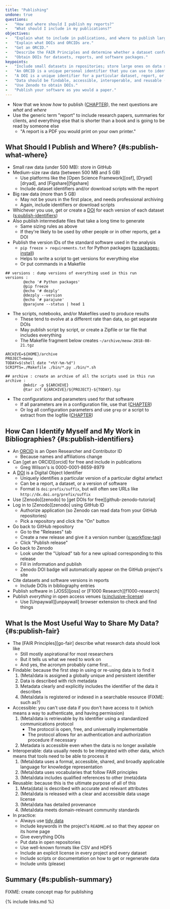 ```yaml
---
title: "Publishing"
undone: true
questions:
-   "How and where should I publish my reports?"
-   "What should I include in my publications?"
objectives:
-   "Explain what to include in publications, and where to publish large, medium, and small datasets."
-   "Explain what DOIs and ORCIDs are."
-   "Get an ORCID."
-   "Describe the FAIR Principles and determine whether a dataset conforms to them."
-   "Obtain DOIs for datasets, reports, and software packages."
keypoints:
-   "Include small datasets in repositories; store large ones on data sharing sites, and include metadata in the repository to locate them."
-   "An ORCID is a unique personal identifier that you can use to identify your work."
-   "A DOI is a unique identifier for a particular dataset, report, or software release."
-   "Data should be findable, accessible, interoperable, and reusable (FAIR)."
-   "Use Zenodo to obtain DOIs."
-   "Publish your software as you would a paper."
---
```


-   Now that we know *how* to publish ([CHAPTER](../ghp/)), the next questions are *what* and *where*
-   Use the generic term "report" to include research papers, summaries for clients,
    and everything else that is shorter than a book and is going to be read by someone else
    -   "A report is a PDF you would print on your own printer."

## What Should I Publish and Where? {#s:publish-what-where}

-   Small raw data (under 500 MB): store in GitHub
-   Medium-size raw data (between 500 MB and 5 GB)
    -   Use platforms like the [Open Science Framework][osf], [Dryad][dryad], and [Figshare][figshare]
    -   Include dataset identifiers and/or download scripts with the report
-   Big raw data (more than 5 GB)
    -   May not be yours in the first place, and needs professional archiving
    -   Again, include identifiers or download scripts
-   Whichever you use, get or create a [DOI](#g:doi) for each version of each dataset ([s:publish-identifiers](#SECTION))
-   Also publish intermediate files that take a long time to generate
    -   Same sizing rules as above
    -   If they're likely to be used by other people or in other reports, get a DOI
-   Publish the version IDs of the standard software used in the analysis
    -   `pip freeze > requirements.txt` for Python packages ([s:packages-install](#SECTION))
    -   Helps to write a script to get versions for everything else
    -   Or put commands in a Makefile

```
## versions : dump versions of everything used in this run
versions :
        @echo '# Python packages'
        @pip freeze
        @echo '# dezply'
        @dezply --version
        @echo '# parajune'
        @parajune --status | head 1
```

-   The scripts, notebooks, and/or Makefiles used to produce results
    -   These tend to evolve at a different rate than data, so get separate DOIs
    -   May publish script by script, or create a Zipfile or tar file that includes everything
    -   The Makefile fragment below creates `~/archive/meow-2018-08-21.tgz`

```
ARCHIVE=${HOME}/archive
PROJECT=meow
TODAY=$(shell date "+%Y-%m-%d")
SCRIPTS=./Makefile ./bin/*.py ./bin/*.sh

## archive : create an archive of all the scripts used in this run
archive :
        @mkdir -p ${ARCHIVE}
        @tar zcf ${ARCHIVE}/${PROJECT}-${TODAY}.tgz
```

-   The configurations and parameters used for that software
    -   If all parameters are in a configuration file, use that ([CHAPTER](../configure/))
    -   Or log all configuration parameters and use `grep` or a script to extract from the logfile ([CHAPTER](../logging/))

## How Can I Identify Myself and My Work in Bibliographies? {#s:publish-identifiers}

-   An [ORCID](#g:orcid) is an Open Researcher and Contributor ID
    -   Because names and affiliations change
-   Can [get an ORCID][orcid] for free and include in publications
    -   Greg Wilson's is 0000-0001-8659-8979
-   A [DOI](#g:doi) is a Digital Object Identifier
    -   Uniquely identifies a particular version of a particular digital artefact
    -   Can be a report, a dataset, or a version of software
    -   Format is `doi:prefix/suffix`, but will often see URLs like `http://dx.doi.org/prefix/suffix`
-   Use [Zenodo][zenodo] to [get DOIs for free][github-zenodo-tutorial]
-   Log in to [Zenodo][zenodo] using GitHub ID
    -   Authorize application (so Zenodo can read data from your GitHub repositories)
    -   Pick a repository and click the "On" button
-   Go back to GitHub repository
    -   Go to the "Releases" tab
    -   Create a new release and give it a version number ([s:workflow-tag](#SECTION))
    -   Click "Publish release"
-   Go back to Zenodo
    -   Look under the "Upload" tab for a new upload corresponding to this release
    -   Fill in information and publish
    -   Zenodo DOI badge will automatically appear on the GitHub project's site
-   Cite datasets and software versions in reports
    -   Include DOIs in bibliography entries
-   Publish software in [JOSS][joss] or [F1000 Research][f1000-research]
-   Publish *everything* in open access venues ([s:inclusive-license](#SECTION))
    -   Use [Unpaywall][unpaywall] browser extension to check and find things

## What Is the Most Useful Way to Share My Data? {#s:publish-fair}

-   The [FAIR Principles][go-fair] describe what research data should look like
    -   Still mostly aspirational for most researchers
    -   But it tells us what we need to work on
    -   And yes, the acronym probably came first...
-   Findable: because the first step in using or re-using data is to find it
    1.  (Meta)data is assigned a globally unique and persistent identifier
    2.  Data is described with rich metadata
    3.  Metadata clearly and explicitly includes the identifier of the data it describes
    4.  (Meta)data is registered or indexed in a searchable resource (FIXME: such as?)
-   Accessible: you can't use data if you don't have access to it (which means a way to authenticate, and having permission)
    1.  (Meta)data is retrievable by its identifier using a standardized communications protocol
        -   The protocol is open, free, and universally implementable
        -   The protocol allows for an authentication and authorization procedure if necessary
    2.  Metadata is accessible even when the data is no longer available
-   Interoperable: data usually needs to be integrated with other data, which means that tools need to be able to process it
    1.  (Meta)data uses a formal, accessible, shared, and broadly applicable language for knowledge representation
    2.  (Meta)data uses vocabularies that follow FAIR principles
    3.  (Meta)data includes qualified references to other (meta)data
-   Reusable: because this is the ultimate purpose of all of this
    1.  Meta(data) is described with accurate and relevant attributes
    2.  (Meta)data is released with a clear and accessible data usage license
    3.  (Meta)data has detailed provenance
    4.  (Meta)data meets domain-relevant community standards
-   In practice:
    -   Always use [tidy data](#g:tidy-data)
    -   Include keywords in the project's `README.md` so that they appear on its home page
    -   Give everything DOIs
    -   Put data in open repositories
    -   Use well-known formats like CSV and HDF5
    -   Include an explicit license in every project and every dataset
    -   Include scripts or documentation on how to get or regenerate data
    -   Include units (please)

## Summary {#s:publish-summary}

FIXME: create concept map for publishing

{% include links.md %}
